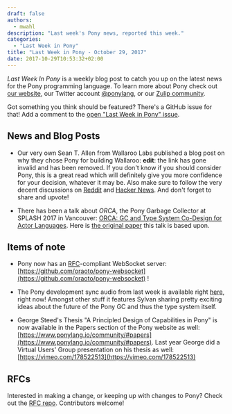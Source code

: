 ```yaml
---
draft: false
authors:
  - mwahl
description: "Last week's Pony news, reported this week."
categories:
  - "Last Week in Pony"
title: "Last Week in Pony - October 29, 2017"
date: 2017-10-29T10:53:32+02:00
---
```

_Last Week In Pony_ is a weekly blog post to catch you up on the latest news for the Pony programming language. To learn more about Pony check out [our website](https://ponylang.io), our Twitter account [@ponylang](https://twitter.com/ponylang), or our [Zulip community](https://ponylang.zulipchat.com).

Got something you think should be featured? There's a GitHub issue for that! Add a comment to the [open "Last Week in Pony" issue](https://github.com/ponylang/ponylang.github.io/issues?q=is%3Aissue+is%3Aopen+label%3Alast-week-in-pony).
<!-- more -->

## News and Blog Posts

- Our very own Sean T. Allen from Wallaroo Labs published a blog post on why they chose Pony for building Wallaroo: **edit**: the link has gone invalid and has been removed. If you don't know if you should consider Pony, this is a great read which will definitely give you more confidence for your decision, whatever it may be. Also make sure to follow the very decent discussions on [Reddit](https://www.reddit.com/r/programming/comments/78v16n/why_we_used_pony_to_write_wallaroo/) and [Hacker News](https://news.ycombinator.com/item?id=15558051). And don't forget to share and upvote!

- There has been a talk about *ORCA*, the Pony Garbage Collector at SPLASH 2017 in Vancouver: [ORCA: GC and Type System Co-Design for Actor Languages](https://2017.splashcon.org/event/splash-2017-oopsla-orca-leveraging-types-and-messaging-for-fully-concurrent-gc). Here is [the original paper](https://ponylang.io/media/papers/orca_gc_and_type_system_co-design_for_actor_languages.pdf) this talk is based upon.

## Items of note

- Pony now has an [RFC](https://tools.ietf.org/html/rfc6455)-compliant WebSocket server: [https://github.com/oraoto/pony-websocket](https://github.com/oraoto/pony-websocket) !

- The Pony development sync audio from last week is available right [here](https://vimeo.com/915352960), right now! Amongst other stuff it features Sylvan sharing pretty exciting ideas about the future of the Pony GC and thus the type system itself.

- George Steed's Thesis "A Principled Design of Capabilities in Pony" is now available in the Papers section of the Pony website as well: [https://www.ponylang.io/community/#papers](https://www.ponylang.io/community/#papers). Last year George did a Virtual Users' Group presentation on his thesis as well: [https://vimeo.com/178522513](https://vimeo.com/178522513)

## RFCs

Interested in making a change, or keeping up with changes to Pony? Check out the [RFC repo](https://github.com/ponylang/rfcs). Contributors welcome!
